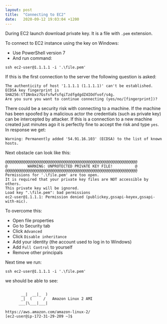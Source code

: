 ```yaml
---
layout: post
title:  "Connecting to EC2"
date:   2020-09-12 19:03:04 +1200
---
```


During EC2 launch download private key. It is a file with `.pem` extension.

To connect to EC2 instance using the key on Windows:
- Use PowerShell version 7
- And run command:
```
ssh ec2-user@1.1.1.1 -i '.\file.pem'
```

If this is the first connection to the server the following question is asked:
```
The authenticity of host '1.1.1.1 (1.1.1.1)' can't be established.
ECDSA key fingerprint is SHA256:tT1Nnbxz7GsfsfwfsfqiTzdfgdgdZ4IOdfvof/s4g.
Are you sure you want to continue connecting (yes/no/[fingerprint])?
```
There could be a security risk with connecting to a machine. If the machine has been spoofed by a malicious actor the credentials (such as private key) can be intercepted by attacker.
If this is a connection to a new machine created just minutes ago it is perfectly fine to accept the risk and type `yes`. In response we get:

```
Warning: Permanently added '54.91.16.103' (ECDSA) to the list of known hosts.
```

Next obstacle can look like this:
```
@@@@@@@@@@@@@@@@@@@@@@@@@@@@@@@@@@@@@@@@@@@@@@@@@@@@@@@@@@@
@         WARNING: UNPROTECTED PRIVATE KEY FILE!          @
@@@@@@@@@@@@@@@@@@@@@@@@@@@@@@@@@@@@@@@@@@@@@@@@@@@@@@@@@@@
Permissions for '.\file.pem' are too open.
It is required that your private key files are NOT accessible by others.
This private key will be ignored.
Load key ".\file.pem": bad permissions
ec2-user@1.1.1.1: Permission denied (publickey,gssapi-keyex,gssapi-with-mic).
```
To overcome this:
- Open file properties
- Go to Security tab
- Click `Advanced`
- Click `Disable inheritance`
- Add your identity (the account used to log in to Windows)
- Add `Full Control` to yourself
- Remove other principals

Next time we run:

```
ssh ec2-user@1.1.1.1 -i '.\file.pem'
```
we should be able to see:
```

       __|  __|_  )
       _|  (     /   Amazon Linux 2 AMI
      ___|\___|___|

https://aws.amazon.com/amazon-linux-2/
[ec2-user@ip-172-31-29-209 ~]$
```


